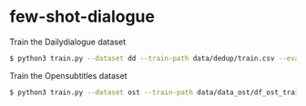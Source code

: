 # few-shot-dialogue


Train the Dailydialogue dataset
```sh
$ python3 train.py --dataset dd --train-path data/dedup/train.csv --eval-path data/dedup/test.csv --model-str t5-base
```

Train the Opensubtitles dataset
```sh
$ python3 train.py --dataset ost --train-path data/data_ost/df_ost_train.csv --eval-path data/data_ost/df_ost_train.csv --model-str t5-base
```
